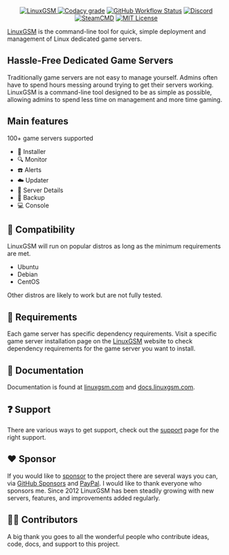 <p align="center">
	<a href="https://linuxgsm.com"><img src="https://i.imgur.com/Eoh1jsi.jpg" alt="LinuxGSM">
	<a href="https://www.codacy.com/gh/GameServerManagers/LinuxGSM/dashboard"><img src="https://img.shields.io/codacy/grade/d19c5234dc3743d8a8a14093711ca52d?style=flat-square&logo=codacy&logoColor=white" alt="Codacy grade"></a>
	<a href="https://bitbucket.org/GameServerManagers/linuxgsm"><img alt="GitHub Workflow Status" src="https://img.shields.io/github/actions/workflow/status/GameServerManagers/LinuxGSM/git-sync.yml?color=0052CC&logo=bitbucket&style=flat-square"></a>
	<a href="https://linuxgsm.com/discord"><img alt="Discord" src="https://img.shields.io/discord/127498813903601664?color=5865F2&label=%20&logo=discord&logoColor=ffffff&style=flat-square"></a>
	<a href="https://developer.valvesoftware.com/wiki/SteamCMD"><img src="https://img.shields.io/badge/SteamCMD-000000?style=flat-square&amp;logo=Steam&amp;logoColor=white" alt="SteamCMD"></a>
	<a href="https://github.com/GameServerManagers/LinuxGSM/blob/main/LICENSE"><img src="https://img.shields.io/github/license/gameservermanagers/LinuxGSM?style=flat-square" alt="MIT License"></a>
</p>

[LinuxGSM](https://linuxgsm.com) is the command-line tool for quick, simple deployment and management of Linux dedicated game servers.

## Hassle-Free Dedicated Game Servers

Traditionally game servers are not easy to manage yourself. Admins often have to spend hours messing around trying to get their servers working. LinuxGSM is a command-line tool designed to be as simple as possible, allowing admins to spend less time on management and more time gaming.

## Main features

100+ game servers supported

-   :truck: Installer
-   :mag: Monitor
-   :phone: Alerts
-   :cloud: Updater
-   :blue_book: Server Details
-   :floppy_disk: Backup
-   :computer: Console

## :penguin: Compatibility

LinuxGSM will run on popular distros as long as the minimum requirements are met.

-   Ubuntu
-   Debian
-   CentOS

Other distros are likely to work but are not fully tested.

## :wrench: Requirements

Each game server has specific dependency requirements. Visit a specific game server installation page on the [LinuxGSM](https://linuxgsm.com) website to check dependency requirements for the game server you want to install.

## :blue_book: Documentation

Documentation is found at [linuxgsm.com](https://linuxgsm.com) and [docs.linuxgsm.com](https://docs.linuxgsm.com).

## :question: Support

There are various ways to get support, check out the [support](https://linuxgsm.com/support/) page for the right support.

## :heart: Sponsor

If you would like to [sponsor](https://linuxgsm.com/sponsor) to the project there are several ways you can, via [GitHub Sponsors](https://github.com/sponsors/dgibbs64) and [PayPal](https://www.paypal.me/dgibbs64). I would like to thank everyone who sponsors me. Since 2012 LinuxGSM has been steadily growing with new servers, features, and improvements added regularly.

## 🧙‍♂️ Contributors

A big thank you goes to all the wonderful people who contribute ideas, code, docs, and support to this project.
